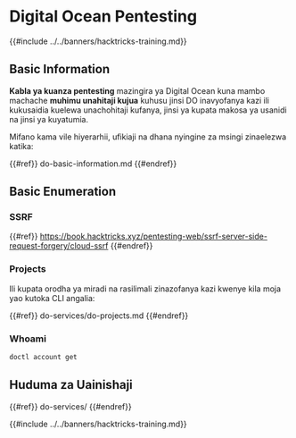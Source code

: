 # Digital Ocean Pentesting

{{#include ../../banners/hacktricks-training.md}}

## Basic Information

**Kabla ya kuanza pentesting** mazingira ya Digital Ocean kuna mambo machache **muhimu unahitaji kujua** kuhusu jinsi DO inavyofanya kazi ili kukusaidia kuelewa unachohitaji kufanya, jinsi ya kupata makosa ya usanidi na jinsi ya kuyatumia.

Mifano kama vile hiyerarhii, ufikiaji na dhana nyingine za msingi zinaelezwa katika:

{{#ref}}
do-basic-information.md
{{#endref}}

## Basic Enumeration

### SSRF

{{#ref}}
https://book.hacktricks.xyz/pentesting-web/ssrf-server-side-request-forgery/cloud-ssrf
{{#endref}}

### Projects

Ili kupata orodha ya miradi na rasilimali zinazofanya kazi kwenye kila moja yao kutoka CLI angalia:

{{#ref}}
do-services/do-projects.md
{{#endref}}

### Whoami
```bash
doctl account get
```
## Huduma za Uainishaji

{{#ref}}
do-services/
{{#endref}}

{{#include ../../banners/hacktricks-training.md}}
